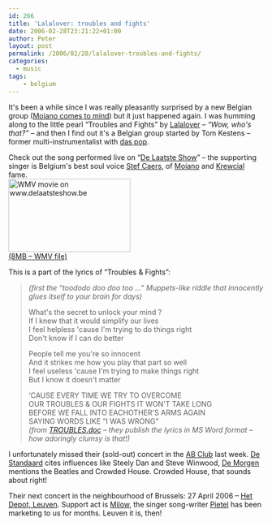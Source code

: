 ```yaml
---
id: 266
title: 'Lalalover: troubles and fights'
date: 2006-02-28T23:21:22+01:00
author: Peter
layout: post
permalink: /2006/02/28/lalalover-troubles-and-fights/
categories:
  - music
tags:
    - belgium
---
```

It's been a while since I was really pleasantly surprised by a new Belgian group ([Moiano comes to mind](/blog/2004/08/moiano-teaches-soulschool.html)) but it just happened again. I was humming along to the little pearl &#8220;Troubles and Fights&#8221; by [Lalalover](http://www.lalalover.com) &#8211; _&#8220;Wow, who's that?&#8221;_ &#8211; and then I find out it's a Belgian group started by Tom Kestens &#8211; former multi-instrumentalist with [das pop](http://www.daspop.be/).

Check out the song performed live on &#8220;[De Laatste Show](http://www.delaatsteshow.be)&#8221; &#8211; the supporting singer is Belgium's best soul voice [Stef Caers](http://www.guido.be/desktopmodules/articledetail.aspx?mid=414&itemid=1507&tabid=68&pageid=0), of [Moiano](http://www.moiano.com/) and [Krewcial](http://www.krewcial.com/) fame.  
[<img  height="144" alt="WMV movie on www.delaatsteshow.be" src="http://static.flickr.com/48/105982379_64c86b9e12_m.jpg" width="240" />  
(8MB &#8211; WMV file)](http://www.delaatsteshow.be/video/files/341/breed.wmv "WMV movie on www.delaatsteshow.be")  
<!--more-->

  
This is a part of the lyrics of &#8220;Troubles & Fights&#8221;:

> _(first the &#8220;toododo doo doo too &#8230;&#8221; Muppets-like riddle that innocently glues itself to your brain for days)_
> 
> What's the secret to unlock your mind ?  
> If I knew that it would simplify our lives  
> I feel helpless 'cause I'm trying to do things right  
> Don't know if I can do better
> 
> People tell me you're so innocent  
> And it strikes me how you play that part so well  
> I feel useless 'cause I'm trying to make things right  
> But I know it doesn't matter
> 
> &#8216;CAUSE EVERY TIME WE TRY TO OVERCOME  
> OUR TROUBLES & OUR FIGHTS IT WON'T TAKE LONG  
> BEFORE WE FALL INTO EACHOTHER'S ARMS AGAIN  
> SAYING WORDS LIKE &#8220;I WAS WRONG&#8221;  
> _(from [TROUBLES.doc](http://www.lalalover.com/lyrics/TROUBLES.doc) &#8211; they publish the lyrics in MS Word format &#8211; how adoringly clumsy is that!)_

I unfortunately missed their (sold-out) concert in the [AB Club](http://www.abconcerts.be) last week. [De Standaard](http://www.standaard.be/Artikel/Detail.aspx?artikelid=GUKONO6M) cites influences like Steely Dan and Steve Winwood, [De Morgen](http://www.lalalover.com/presspdf/deMorgenrecensie.pdf) mentions the Beatles and Crowded House. Crowded House, that sounds about right!

Their next concert in the neighbourhood of Brussels: 27 April 2006 &#8211; [Het Depot, Leuven](http://www.hetdepot.be/concerten/index.html). Support act is [Milow](http://www.milow.be/), the singer song-writer [Pietel](http://www.pietel.be/archives/1025) has been marketing to us for months. Leuven it is, then!
